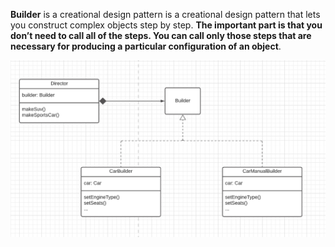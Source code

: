 **Builder** is a creational design pattern is a creational design pattern that lets you construct complex objects step by step. **The important part is that you don’t need to call all of the steps. You can call only those steps that are necessary for producing a particular configuration of an object**.

![Mediator](../img/Builder.jpg)